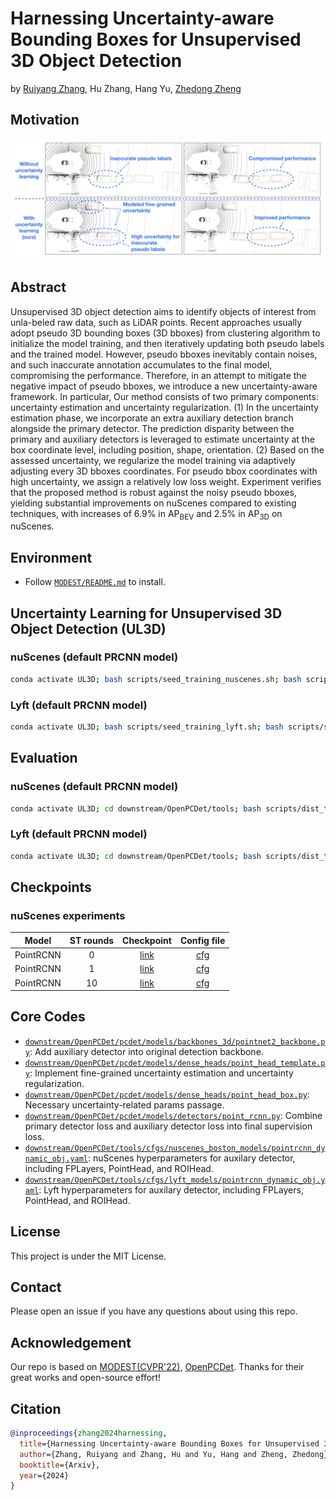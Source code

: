 # Harnessing Uncertainty-aware Bounding Boxes for Unsupervised 3D Object Detection

by [Ruiyang Zhang](https://ruiyang-061x.github.io/), Hu Zhang, Hang Yu, [Zhedong Zheng](https://www.zdzheng.xyz/)

## Motivation
![](.asset/Motivation.png)

## Abstract
Unsupervised 3D object detection aims to identify objects of interest from unla-beled raw data, such as LiDAR points. Recent approaches usually adopt pseudo 3D bounding boxes (3D bboxes) from clustering algorithm to initialize the model training, and then iteratively updating both pseudo labels and the trained model. However, pseudo bboxes inevitably contain noises, and such inaccurate annotation accumulates to the final model, compromising the performance. Therefore, in an attempt to mitigate the negative impact of pseudo bboxes, we introduce a new uncertainty-aware framework. In particular, Our method consists of two primary components: uncertainty estimation and uncertainty regularization. (1) In the uncertainty estimation phase, we incorporate an extra auxiliary detection branch alongside the primary detector. The prediction disparity between the primary and auxiliary detectors is leveraged to estimate uncertainty at the box coordinate level, including position, shape, orientation. (2) Based on the assessed uncertainty, we regularize the model training via adaptively adjusting every 3D bboxes coordinates. For pseudo bbox coordinates with high uncertainty, we assign a relatively low loss weight. Experiment verifies that the proposed method is robust against the noisy pseudo bboxes, yielding substantial improvements on
nuScenes compared to existing techniques, with increases of 6.9% in AP<sub>BEV</sub> and 2.5% in AP<sub>3D</sub> on nuScenes.

## Environment
- Follow [`MODEST/README.md`](https://github.com/YurongYou/MODEST/blob/master/README.md) to install.

## Uncertainty Learning for Unsupervised 3D Object Detection (UL3D)
### nuScenes (default PRCNN model)
```bash
conda activate UL3D; bash scripts/seed_training_nuscenes.sh; bash scripts/self_training_nusc.sh -C "data_paths=nusc.yaml det_filtering.pp_score_threshold=0.7 det_filtering.pp_score_percentile=20 data_paths.bbox_info_save_dst=null calib_path=$(pwd)/downstream/OpenPCDet/data/nuscenes_boston/training/calib ptc_path=$(pwd)/downstream/OpenPCDet/data/nuscenes_boston/training/velodyne image_shape=[900,1600]"
```
### Lyft (default PRCNN model)
```bash
conda activate UL3D; bash scripts/seed_training_lyft.sh; bash scripts/self_training_lyft.sh -C "det_filtering.pp_score_threshold=0.7 det_filtering.pp_score_percentile=20 data_paths.bbox_info_save_dst=null data_root=$(pwd)/downstream/OpenPCDet/data/lyft/training";
```

## Evaluation
### nuScenes (default PRCNN model)
```bash
conda activate UL3D; cd downstream/OpenPCDet/tools; bash scripts/dist_test.sh 4 --cfg_file ../../downstream/OpenPCDet/tools/cfgs/nuscenes_boston_models/pointrcnn_dynamic_obj.yaml --ckpt PATH_TO_CKPT
```
### Lyft (default PRCNN model)
```bash
conda activate UL3D; cd downstream/OpenPCDet/tools; bash scripts/dist_test.sh 4 --cfg_file ../../downstream/OpenPCDet/tools/cfgs/lyft_models/pointrcnn_dynamic_obj.yaml --ckpt PATH_TO_CKPT
```

## Checkpoints
### nuScenes experiments
| Model | ST rounds | Checkpoint  | Config file |
| ----- | :----:  | :----: | :----: |
| PointRCNN | 0 | [link](https://drive.google.com/file/d/1HrmG_QlJT_6ztN0NmqCMLpKRXhvduqj4/view?usp=sharing) | [cfg](downstream/OpenPCDet/tools/cfgs/nuscenes_boston_models/pointrcnn_dynamic_obj.yaml) |
| PointRCNN | 1 | [link](https://drive.google.com/file/d/13MkDu0p2_KEDKcOzHJxr3zieGaKO77TF/view?usp=sharing) | [cfg](downstream/OpenPCDet/tools/cfgs/nuscenes_boston_models/pointrcnn_dynamic_obj.yaml) |
| PointRCNN | 10 | [link](https://drive.google.com/file/d/12XM2oH7NxLkLS5omxjD4BMLlpI94heAl/view?usp=sharing) | [cfg](downstream/OpenPCDet/tools/cfgs/nuscenes_boston_models/pointrcnn_dynamic_obj.yaml) |

## Core Codes
- [`downstream/OpenPCDet/pcdet/models/backbones_3d/pointnet2_backbone.py`](downstream/OpenPCDet/pcdet/models/backbones_3d/pointnet2_backbone.py): Add auxiliary detector into original detection backbone.
- [`downstream/OpenPCDet/pcdet/models/dense_heads/point_head_template.py`](downstream/OpenPCDet/pcdet/models/dense_heads/point_head_template.py): Implement fine-grained uncertainty estimation and uncertainty regularization.
- [`downstream/OpenPCDet/pcdet/models/dense_heads/point_head_box.py`](downstream/OpenPCDet/pcdet/models/dense_heads/point_head_box.py): Necessary uncertainty-related params passage.
- [`downstream/OpenPCDet/pcdet/models/detectors/point_rcnn.py`](downstream/OpenPCDet/pcdet/models/detectors/point_rcnn.py): Combine primary detector loss and auxiliary detector loss into final supervision loss.
- [`downstream/OpenPCDet/tools/cfgs/nuscenes_boston_models/pointrcnn_dynamic_obj.yaml`](downstream/OpenPCDet/tools/cfgs/nuscenes_boston_models/pointrcnn_dynamic_obj.yaml): nuScenes hyperparameters for auxilary detector, including FPLayers, PointHead, and ROIHead.
- [`downstream/OpenPCDet/tools/cfgs/lyft_models/pointrcnn_dynamic_obj.yaml`](downstream/OpenPCDet/tools/cfgs/lyft_models/pointrcnn_dynamic_obj.yaml): Lyft hyperparameters for auxilary detector, including FPLayers, PointHead, and ROIHead.

## License
This project is under the MIT License.

## Contact
Please open an issue if you have any questions about using this repo.

## Acknowledgement
Our repo is based on [MODEST(CVPR'22)](https://github.com/YurongYou/MODEST), [OpenPCDet](https://github.com/open-mmlab/OpenPCDet). Thanks for their great works and open-source effort!

## Citation
```bib
@inproceedings{zhang2024harnessing,
  title={Harnessing Uncertainty-aware Bounding Boxes for Unsupervised 3D Object Detection},
  author={Zhang, Ruiyang and Zhang, Hu and Yu, Hang and Zheng, Zhedong},
  booktitle={Arxiv},
  year={2024}
}
```